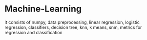 # Machine-Learning
It consists of numpy, data preprocessing, linear regression, logistic regression, classifiers, decision tree, knn, k means, snm, metrics for regression and classification
